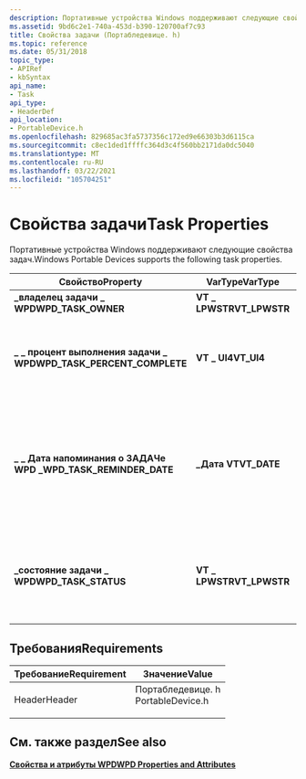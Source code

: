 ```yaml
---
description: Портативные устройства Windows поддерживают следующие свойства задач.
ms.assetid: 9bd6c2e1-740a-453d-b390-120700af7c93
title: Свойства задачи (Портабледевице. h)
ms.topic: reference
ms.date: 05/31/2018
topic_type:
- APIRef
- kbSyntax
api_name:
- Task
api_type:
- HeaderDef
api_location:
- PortableDevice.h
ms.openlocfilehash: 829685ac3fa5737356c172ed9e66303b3d6115ca
ms.sourcegitcommit: c8ec1ded1ffffc364d3c4f560bb2171da0dc5040
ms.translationtype: MT
ms.contentlocale: ru-RU
ms.lasthandoff: 03/22/2021
ms.locfileid: "105704251"
---
```

# <a name="task-properties"></a><span data-ttu-id="d4edd-103">Свойства задачи</span><span class="sxs-lookup"><span data-stu-id="d4edd-103">Task Properties</span></span>

<span data-ttu-id="d4edd-104">Портативные устройства Windows поддерживают следующие свойства задач.</span><span class="sxs-lookup"><span data-stu-id="d4edd-104">Windows Portable Devices supports the following task properties.</span></span>



| <span data-ttu-id="d4edd-105">Свойство</span><span class="sxs-lookup"><span data-stu-id="d4edd-105">Property</span></span>                         | <span data-ttu-id="d4edd-106">VarType</span><span class="sxs-lookup"><span data-stu-id="d4edd-106">VarType</span></span>        | <span data-ttu-id="d4edd-107">Описание</span><span class="sxs-lookup"><span data-stu-id="d4edd-107">Description</span></span>                                                                                 |
|----------------------------------|----------------|---------------------------------------------------------------------------------------------|
| <span data-ttu-id="d4edd-108">**\_владелец задачи \_ WPD**</span><span class="sxs-lookup"><span data-stu-id="d4edd-108">**WPD\_TASK\_OWNER**</span></span>             | <span data-ttu-id="d4edd-109">**VT \_ LPWSTR**</span><span class="sxs-lookup"><span data-stu-id="d4edd-109">**VT\_LPWSTR**</span></span> | <span data-ttu-id="d4edd-110">Владелец задачи.</span><span class="sxs-lookup"><span data-stu-id="d4edd-110">The owner of the task.</span></span>                                                                      |
| <span data-ttu-id="d4edd-111">**\_ \_ процент выполнения задачи \_ WPD**</span><span class="sxs-lookup"><span data-stu-id="d4edd-111">**WPD\_TASK\_PERCENT\_COMPLETE**</span></span> | <span data-ttu-id="d4edd-112">**VT \_ UI4**</span><span class="sxs-lookup"><span data-stu-id="d4edd-112">**VT\_UI4**</span></span>    | <span data-ttu-id="d4edd-113">Число от 0 до 100, указывающее, как завершается задача.</span><span class="sxs-lookup"><span data-stu-id="d4edd-113">A number between 0 and 100 that specifies how complete the task is.</span></span>                         |
| <span data-ttu-id="d4edd-114">**\_ \_ Дата напоминания о ЗАДАЧе WPD \_**</span><span class="sxs-lookup"><span data-stu-id="d4edd-114">**WPD\_TASK\_REMINDER\_DATE**</span></span>    | <span data-ttu-id="d4edd-115">**\_Дата VT**</span><span class="sxs-lookup"><span data-stu-id="d4edd-115">**VT\_DATE**</span></span>   | <span data-ttu-id="d4edd-116">Значение, указывающее, когда следует отправить напоминание для выполнения задачи, если оно не завершено.</span><span class="sxs-lookup"><span data-stu-id="d4edd-116">A value that specifies when a reminder should be sent to perform the task, if not complete.</span></span> |
| <span data-ttu-id="d4edd-117">**\_состояние задачи \_ WPD**</span><span class="sxs-lookup"><span data-stu-id="d4edd-117">**WPD\_TASK\_STATUS**</span></span>            | <span data-ttu-id="d4edd-118">**VT \_ LPWSTR**</span><span class="sxs-lookup"><span data-stu-id="d4edd-118">**VT\_LPWSTR**</span></span> | <span data-ttu-id="d4edd-119">Строковое описание состояния задачи, например "выполняется".</span><span class="sxs-lookup"><span data-stu-id="d4edd-119">A string description of the status of the task, for example, "In Progress".</span></span>                 |



 

## <a name="requirements"></a><span data-ttu-id="d4edd-120">Требования</span><span class="sxs-lookup"><span data-stu-id="d4edd-120">Requirements</span></span>



| <span data-ttu-id="d4edd-121">Требование</span><span class="sxs-lookup"><span data-stu-id="d4edd-121">Requirement</span></span> | <span data-ttu-id="d4edd-122">Значение</span><span class="sxs-lookup"><span data-stu-id="d4edd-122">Value</span></span> |
|-------------------|---------------------------------------------------------------------------------------------|
| <span data-ttu-id="d4edd-123">Header</span><span class="sxs-lookup"><span data-stu-id="d4edd-123">Header</span></span><br/> | <dl> <span data-ttu-id="d4edd-124"><dt>Портабледевице. h</dt></span><span class="sxs-lookup"><span data-stu-id="d4edd-124"><dt>PortableDevice.h</dt></span></span> </dl> |



## <a name="see-also"></a><span data-ttu-id="d4edd-125">См. также раздел</span><span class="sxs-lookup"><span data-stu-id="d4edd-125">See also</span></span>

<dl> <dt>

[<span data-ttu-id="d4edd-126">**Свойства и атрибуты WPD**</span><span class="sxs-lookup"><span data-stu-id="d4edd-126">**WPD Properties and Attributes**</span></span>](properties-and-attributes.md)
</dt> </dl>

 

 




